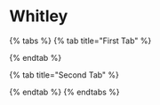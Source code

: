 # Whitley

{% tabs %}
{% tab title="First Tab" %}

{% endtab %}

{% tab title="Second Tab" %}

{% endtab %}
{% endtabs %}
